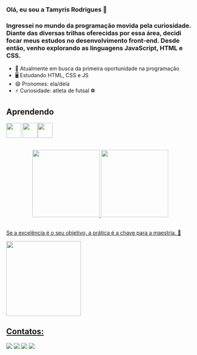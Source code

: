 ### Olá, eu sou a Tamyris Rodrigues 👋
### Ingressei no mundo da programação movida pela curiosidade. Diante das diversas trilhas oferecidas por essa área, decidi focar meus estudos no desenvolvimento front-end. Desde então, venho explorando as linguagens JavaScript, HTML e CSS.


- 🔭 Atualmente em busca da primeira oportunidade na programação
- 🖥  Estudando HTML, CSS e JS
- 😄 Pronomes: ela/dela
- ⚡ Curiosidade: atleta de futsal ⚽

  
## Aprendendo          
           
<img loading="lazy" src="https://cdn.jsdelivr.net/gh/devicons/devicon/icons/javascript/javascript-original.svg" width="40" height="40"/> <img loading="lazy" src="https://cdn.jsdelivr.net/gh/devicons/devicon/icons/css3/css3-original.svg" width="40" height="40"/><img loading="lazy" src="https://cdn.jsdelivr.net/gh/devicons/devicon/icons/html5/html5-original.svg" width="40" height="40"/>
##
<div align="center">
  <a href="https://github.com/Tamyrodrigues">
  <img height="180em" src="https://github-readme-stats.vercel.app/api?username=Tamyrodrigues&show_icons=true&theme=dracula&include_all_commits=true&count_private=true"/>
  <img height="180em" src="https://github-readme-stats.vercel.app/api/top-langs/?username=Tamyrodrigues&layout=compact&langs_count=7&theme=dracula"/>
</div>


## 
Se a excelência é o seu objetivo, a prática é a chave para a maestria. 🚀 
<div >
  <img align="center" height="200" width="200" src="https://tenor.com/pt-BR/view/laptop-gif-26065252.gif">
</div>
 

## Contatos:

 
<div> 
  <a href="https://instagram.com/rodrigues13__" target="_blank"><img src="https://img.shields.io/badge/-Instagram-%23E4405F?style=for-the-badge&logo=instagram&logoColor=white" target="_blank"></a>
 <a href="https://discord.gg/rodrigues__14" target="_blank"><img src="https://img.shields.io/badge/Discord-7289DA?style=for-the-badge&logo=discord&logoColor=white" target="_blank"></a> 
  <a href = "rodriguesprogramacao@gmail.com"><img src="https://img.shields.io/badge/-Gmail-%23333?style=for-the-badge&logo=gmail&logoColor=white" target="_blank"></a>
  <a href="https://www.linkedin.com/in/tamyris-rodrigues-9915b8234/" target="_blank"><img src="https://img.shields.io/badge/-LinkedIn-%230077B5?style=for-the-badge&logo=linkedin&logoColor=white" target="_blank"></a> 
</div>
